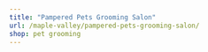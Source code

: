 ```yaml
---
title: "Pampered Pets Grooming Salon"
url: /maple-valley/pampered-pets-grooming-salon/
shop: pet grooming
---
```

